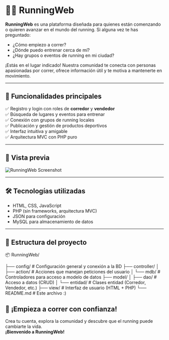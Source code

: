# 🏃‍♂️ RunningWeb

**RunningWeb** es una plataforma diseñada para quienes están comenzando o quieren avanzar en el mundo del running. Si alguna vez te has preguntado:  
- ¿Cómo empiezo a correr?  
- ¿Dónde puedo entrenar cerca de mí?  
- ¿Hay grupos o eventos de running en mi ciudad?

¡Estás en el lugar indicado! Nuestra comunidad te conecta con personas apasionadas por correr, ofrece información útil y te motiva a mantenerte en movimiento.

---

## 🚀 Funcionalidades principales

✅ Registro y login con roles de **corredor** y **vendedor**  
✅ Búsqueda de lugares y eventos para entrenar  
✅ Conexión con grupos de running locales  
✅ Publicación y gestión de productos deportivos  
✅ Interfaz intuitiva y amigable  
✅ Arquitectura MVC con PHP puro

---

## 📸 Vista previa

![RunningWeb Screenshot](https://www.runtastic.com/training-plans/running/walk-to-run?lang=es)

---

## 🛠️ Tecnologías utilizadas

- HTML, CSS, JavaScript
- PHP (sin frameworks, arquitectura MVC)
- JSON para configuración
- MySQL para almacenamiento de datos

---

## 📁 Estructura del proyecto
📦 RunningWeb/

├── config/ # Configuración general y conexión a la BD
├── controller/
│ ├── action/ # Acciones que manejan peticiones del usuario
│ └── mdb/ # Controladores para acceso a modelo de datos
├── model/
│ ├── dao/ # Acceso a datos (CRUD)
│ └── entidad/ # Clases entidad (Corredor, Vendedor, etc.)
├── view/ # Interfaz de usuario (HTML + PHP)
└── README.md # Este archivo :)




## 🏁 ¡Empieza a correr con confianza!

Crea tu cuenta, explora la comunidad y descubre que el running puede cambiarte la vida.  
**¡Bienvenido a RunningWeb!**
